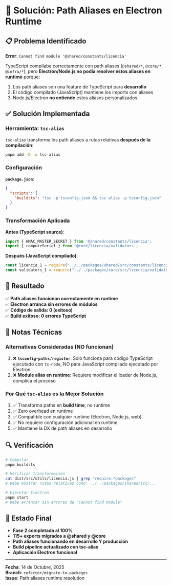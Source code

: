 # 🔧 Solución: Path Aliases en Electron Runtime

## 📋 Problema Identificado

**Error**: `Cannot find module '@shared/constants/licencia'`

TypeScript compilaba correctamente con path aliases (`@shared/*`, `@core/*`, `@infra/*`), pero **Electron/Node.js no podía resolver estos aliases en runtime** porque:

1. Los path aliases son una feature de TypeScript para **desarrollo**
2. El código compilado (JavaScript) mantiene los imports con aliases
3. Node.js/Electron **no entiende** estos aliases personalizados

## ✅ Solución Implementada

### Herramienta: `tsc-alias`

`tsc-alias` transforma los path aliases a rutas relativas **después de la compilación**:

```bash
pnpm add -D -w tsc-alias
```

### Configuración

**`package.json`**:
```json
{
  "scripts": {
    "build:ts": "tsc -p tsconfig.json && tsc-alias -p tsconfig.json"
  }
}
```

### Transformación Aplicada

**Antes (TypeScript source)**:
```typescript
import { HMAC_MASTER_SECRET } from '@shared/constants/licencia';
import { computeSerial } from '@core/licencia/validators';
```

**Después (JavaScript compilado)**:
```javascript
const licencia_1 = require("../../packages/shared/src/constants/licencia");
const validators_1 = require("../../packages/core/src/licencia/validators");
```

## 🎯 Resultado

✅ **Path aliases funcionan correctamente en runtime**  
✅ **Electron arranca sin errores de módulos**  
✅ **Código de salida: 0 (exitoso)**  
✅ **Build exitoso: 0 errores TypeScript**

## 📝 Notas Técnicas

### Alternativas Consideradas (NO funcionan)

1. ❌ **`tsconfig-paths/register`**: Solo funciona para código TypeScript ejecutado con `ts-node`, NO para JavaScript compilado ejecutado por Electron
2. ❌ **Module alias en runtime**: Requiere modificar el loader de Node.js, complica el proceso

### Por Qué `tsc-alias` es la Mejor Solución

1. ✅ Transforma paths en **build time**, no runtime
2. ✅ Zero overhead en runtime
3. ✅ Compatible con cualquier runtime (Electron, Node.js, web)
4. ✅ No requiere configuración adicional en runtime
5. ✅ Mantiene la DX de path aliases en desarrollo

## 🔍 Verificación

```bash
# Compilar
pnpm build:ts

# Verificar transformación
cat dist/src/utils/licencia.js | grep "require.*packages"
# Debe mostrar rutas relativas como: ../../packages/shared/src/...

# Ejecutar Electron
pnpm start
# Debe arrancar sin errores de "Cannot find module"
```

## 🚀 Estado Final

- **Fase 2 completada al 100%**
- **115+ exports migrados a @shared y @core**
- **Path aliases funcionando en desarrollo Y producción**
- **Build pipeline actualizado con tsc-alias**
- **Aplicación Electron funcional**

---

**Fecha**: 14 de Octubre, 2025  
**Branch**: `refactor/migrate-to-packages`  
**Issue**: Path aliases runtime resolution

